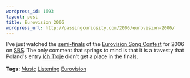 ```yaml
--- 
wordpress_id: 1693
layout: post
title: Eurovision 2006
wordpress_url: http://passingcuriosity.com/2006/eurovision-2006/
---
```

I've just watched the <a href="http://www.eurovision.tv/english/2508.htm">semi-finals</a> of the <a href="http://www.eurovision.tv/english/index.htm">Eurovision Song Contest</a> for 2006 on <a href="http://www.sbs.com.au/">SBS</a>. The only comment that springs to mind is that it is a travesty that Poland's entry <a href="http://www.ichtroje.pl/">Ich Troje</a> didn't get a place in the finals.<br /><br /><span class="tags"><strong>Tags:</strong> <a href="http://del.icio.us/thsutton/music">Music</a> <a href="http://del.icio.us/thsutton/listening">Listening</a> <a href="http://del.icio.us/thsutton/eurovision">Eurovision</a></span>
